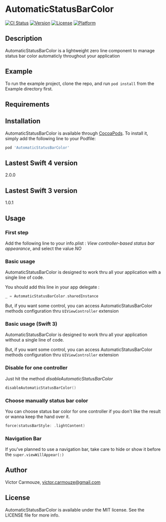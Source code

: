 # AutomaticStatusBarColor

[![CI Status](http://img.shields.io/travis/dk53/AutomaticStatusBarColor.svg?style=flat)](https://travis-ci.org/dk53/AutomaticStatusBarColor)
[![Version](https://img.shields.io/cocoapods/v/AutomaticStatusBarColor.svg?style=flat)](http://cocoapods.org/pods/AutomaticStatusBarColor)
[![License](https://img.shields.io/cocoapods/l/AutomaticStatusBarColor.svg?style=flat)](http://cocoapods.org/pods/AutomaticStatusBarColor)
[![Platform](https://img.shields.io/cocoapods/p/AutomaticStatusBarColor.svg?style=flat)](http://cocoapods.org/pods/AutomaticStatusBarColor)

## Description
AutomaticStatusBarColor is a lightweight zero line component to manage status bar color automaticly throughout your application 

## Example

To run the example project, clone the repo, and run `pod install` from the Example directory first.

## Requirements

## Installation

AutomaticStatusBarColor is available through [CocoaPods](http://cocoapods.org). To install
it, simply add the following line to your Podfile:

```ruby
pod 'AutomaticStatusBarColor'
```

## Lastest Swift 4 version

2.0.0


## Lastest Swift 3 version

1.0.1

## Usage
### First step
Add the following line to your info.plist : *View controller-based status bar appearance*, and select the value *NO*

### Basic usage

AutomaticStatusBarColor is designed to work thru all your application with a single line of code.

You should add this line in your app delegate :

```swift
_ = AutomaticStatusBarColor.sharedInstance
```


But, if you want some control, you can access AutomaticStatusBarColor methods configuration thru `UIViewController` extension


### Basic usage (Swift 3)

AutomaticStatusBarColor is designed to work thru all your application without a single line of code. 

But, if you want some control, you can access AutomaticStatusBarColor methods configuration thru `UIViewController` extension

### Disable for one controller
Just hit the method *disableAutomaticStatusBarColor*

```swift
disableAutomaticStatusBarColor()
```

### Choose manually status bar color

You can choose status bar color for one controller if you don't like the result or wanna keep the hand over it.

```swift
force(statusBarStyle: .lightContent)
```

### Navigation Bar

If you've planned to use a navigation bar, take care to hide or show it before the `super.viewWillAppear(:)`

## Author

Victor Carmouze, victor.carmouze@gmail.com

## License

AutomaticStatusBarColor is available under the MIT license. See the LICENSE file for more info.

